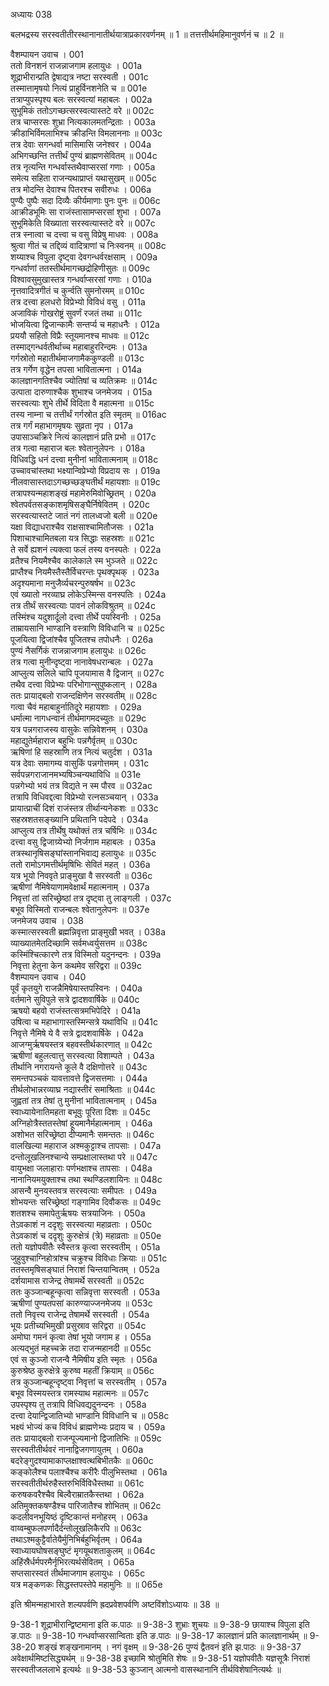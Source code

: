 अध्यायः 038

बलभद्रस्य सरस्वतीतीरस्थानानातीर्थयात्राप्रकारवर्णनम् ॥ 1 ॥ तत्तत्तीर्थमहिमानुवर्णनं च ॥ 2 ॥

वैशम्पायन उवाच ।	001  
ततो विनशनं राजन्नाजगाम हलायुधः ।	001a  
शूद्राभीरान्प्रति द्वेषाद्यत्र नष्टा सरस्वती ।	001c  
तस्मात्तामृषयो नित्यं प्राहुर्विनशनेति च ॥	001e  
तत्राप्युपस्पृश्य बलः सरस्वत्यां महाबलः ।	002a  
सुभूमिकं ततोऽगच्छत्सरस्वत्यास्तटे वरे ॥	002c  
तत्र चाप्सरसः शुभ्रा नित्यकालमतन्द्रिताः ।	003a  
क्रीडाभिर्विमलाभिश्च क्रीडन्ति विमलाननाः ॥	003c  
तत्र देवाः सगन्धर्वा मासिमासि जनेश्वर ।	004a  
अभिगच्छन्ति तत्तीर्थं पुण्यं ब्राह्मणसेवितम् ॥	004c  
तत्र नृत्यन्ति गन्धर्वास्तथैवाप्सरसां गणाः ।	005a  
समेत्य सहिता राजन्यथाप्राप्तं यथासुखम् ॥	005c  
तत्र मोदन्ति देवाश्च पितरश्च सवीरुधः ।	006a  
पुण्यैः पुष्पैः सदा दिव्यैः कीर्यमाणाः पुनः पुनः ॥	006c  
आक्रीडभूमिः सा राजंस्तासामप्सरसां शुभा ।	007a  
सुभूमिकेति विख्याता सरस्वत्यास्तटे वरे ॥	007c  
तत्र स्नात्वा च दत्त्वा च वसु विप्रेषु माधवः ।	008a  
श्रुत्वा गीतं च तद्दिव्यं वादित्राणां च निःस्वनम् ॥	008c  
शय्याश्च विपुला दृष्ट्वा देवगन्धर्वरक्षसाम् ।	009a  
गन्धर्वाणां ततस्तीर्थमागच्छद्रोहिणीसुतः ॥	009c  
विश्वावसुमुखास्तत्र गन्धर्वाप्सरसां गणाः ।	010a  
नृत्तवादित्रगीतं च कुर्न्वति सुमनोरमम् ॥	010c  
तत्र दत्त्वा हलधरो विप्रेभ्यो विविधं वसु ।	011a  
अजाविकं गोखरोष्ट्रं सुवर्णं रजतं तथा ॥	011c  
भोजयित्वा द्विजान्कामैः सन्तर्प्य च महाधनैः ।	012a  
प्रययौ सहितो विप्रैः स्तूयमानश्च माधवः ॥	012c  
तस्माद्गन्धर्वतीर्थाच्च महाबाहुररिन्दमः ।	013a  
गर्गस्रोतो महातीर्थमाजगामैककुण्डली ॥	013c  
तत्र गर्गेण वृद्धेन तपसा भावितात्मना ।	014a  
कालज्ञानगतिश्चैव ज्योतिषां च व्यतिक्रमः ॥	014c  
उत्पाता दारुणाश्चैक शुभाश्च जनमेजय ।	015a  
सरस्वत्याः शुभे तीर्थे विदिता वै महात्मना ॥	015c  
तस्य नाम्ना च तत्तीर्थं गर्गस्रोत इति स्मृतम् ॥	016ac  
तत्र गर्गं महाभागमृषयः सुव्रता नृप ।	017a  
उपासाञ्चक्रिरे नित्यं कालज्ञानं प्रति प्रभो ॥	017c  
तत्र गत्वा महाराज बलः श्वेतानुलेपनः ।	018a  
विधिवद्धि धनं दत्त्वा मुनीनां भावितात्मनाम् ॥	018c  
उच्चावचांस्तथा भक्ष्यान्विप्रेभ्यो विप्रदाय सः ।	019a  
नीलवासास्तदाऽगच्छच्छङ्घतीर्थं महायशाः ॥	019c  
तत्रापश्यन्महाशङ्खं महामेरुमिवोच्छ्रितम् ।	020a  
श्वेतपर्वतसङ्काशमृषिसङ्घैर्निषेवितम् ।	020c  
सरस्वत्यास्तटे जातं नगं तालध्वजो बली ॥	020e  
यक्षा विद्याधराश्चैव राक्षसाश्चामितौजसः ।	021a  
पिशाचाश्चामितबला यत्र सिद्धाः सहस्रशः ॥	021c  
ते सर्वे ह्यशनं त्यक्त्वा फलं तस्य वनस्पतेः ।	022a  
व्रतैश्च नियमैश्चैव कालेकाले स्म भुञ्जते ॥	022c  
प्राप्तैश्च नियमैस्तैस्तैर्विचरन्तः पृथक्पृथक् ।	023a  
अदृश्यमाना मनुजैर्व्यचरन्पुरुषर्षभ ॥	023c  
एवं ख्यातो नरव्याघ्र लोकेऽस्मिन्स वनस्पतिः ।	024a  
तत्र तीर्थं सरस्वत्याः पावनं लोकविश्रुतम् ॥	024c  
तस्मिंश्च यदुशार्दूलो दत्त्वा तीर्थे पयस्विनीः ।	025a  
ताम्रायसानि भाण्डानि वस्त्राणि विविधानि च ॥	025c  
पूजयित्वा द्विजांश्चैव पूजितश्च तपोधनैः ।	026a  
पुण्यं नैसर्गिकं राजन्नाजगाम हलायुधः ॥	026c  
तत्र गत्वा मुनीन्दृष्ट्वा नानावेषधरान्बलः ।	027a  
आप्लुत्य सलिले चापि पूजयामास वै द्विजान् ॥	027c  
तथैव दत्त्वा विप्रेभ्यः परिभोगान्सुपुष्कलान् ।	028a  
ततः प्रायाद्बलो राजन्दक्षिणेन सरस्वतीम् ॥	028c  
गत्वा चैवं महाबाहुर्नातिदूरे महायशाः ।	029a  
धर्मात्मा नागधन्वानं तीर्थमागमदच्युतः ॥	029c  
यत्र पन्नगराजस्य वासुकेः सन्निवेशनम् ।	030a  
महाद्युतेर्महाराज बहुभिः पन्नगैर्वृतम् ॥	030c  
ऋषिणां हि सहस्राणि तत्र नित्यं चतुर्दश ।	031a  
यत्र देवाः समागम्य वासुकिं पन्नगोत्तमम् ।	031c  
सर्वपन्नगराजानमभ्यषिञ्चन्यथाविधि ॥	031e  
पन्नगेभ्यो भयं तत्र विद्यते न स्म पौरव ॥	032ac  
तत्रापि विधिवद्दत्वा विप्रेभ्यो रत्नसञ्चयान् ।	033a  
प्रायात्प्राचीं दिशं राजंस्तत्र तीर्थान्यनेकशः ॥	033c  
सहस्रशतसङ्ख्यानि प्रथितानि पदेपदे ।	034a  
आप्लुत्य तत्र तीर्थेषु यथोक्तं तत्र चर्षिभिः ॥	034c  
दत्त्वा वसु द्विजाग्र्येभ्यो निर्जगाम महाबलः ।	035a  
तत्रस्थानृषिसङ्घांस्तानभिवाद्य हलायुधः ॥	035c  
ततो रामोऽगमत्तीर्थमृषिभिः सेवितं महत् ।	036a  
यत्र भूयो निववृते प्राङ्मुखा वै सरस्वती ॥	036c  
ऋषीणां नैमिषेयाणामवेक्षार्थं महात्मनाम् ।	037a  
निवृत्तां तां सरिच्छ्रेष्ठां तत्र दृष्ट्वा तु लाङ्गली ।	037c  
बभूव विस्मितो राजन्बलः श्वेतानुलेपनः ॥	037e  
जनमेजय उवाच ।	038  
कस्मात्सरस्वती ब्रह्मन्निवृत्ता प्राङ्मुखी भवत् ।	038a  
व्याख्यातमेतदिच्छामि सर्वमध्वर्युसत्तम ॥	038c  
कस्मिंश्चित्कारणे तत्र विस्मितो यदुनन्दनः ।	039a  
निवृत्ता हेतुना केन कथमेव सरिद्वरा ॥	039c  
वैशम्पायन उवाच ।	040  
पूर्वं कृतयुगे राजन्नैमिषेयास्तपस्विनः ।	040a  
वर्तमाने सुविपुले सत्रे द्वादशवार्षिके ॥	040c  
ऋषयो बहवो राजंस्तत्सत्रमभिपेदिरे ।	041a  
उषित्वा च महाभागास्तस्मिन्सत्रे यथाविधि ॥	041c  
निवृत्ते नैमिषे ये वै सत्रे द्वादशवार्षिके ।	042a  
आजग्मुर्ऋषयस्तत्र बहवस्तीर्थकारणात् ॥	042c  
ऋषीणां बहुलत्वात्तु सरस्वत्या विशाम्पते ।	043a  
तीर्थानि नगरायन्ते कूले वै दक्षिणोत्तरे ॥	043c  
समन्तपञ्चकं यावत्तावत्ते द्विजसत्तमाः ।	044a  
तीर्थलोभान्नरव्याघ्र नद्यास्तीरं समाश्रिताः ॥	044c  
जुह्वतां तत्र तेषां तु मुनीनां भावितात्मनाम् ।	045a  
स्वाध्यायेनातिमहता बभूवुः पूरिता दिशः ॥	045c  
अग्निहोत्रैस्ततस्तेषां हूयमानैर्महात्मनाम् ।	046a  
अशोभत सरिच्छ्रेष्ठा दीप्यमानैः समन्ततः ॥	046c  
वालखिल्या महाराज अश्मकुट्टाश्च तापसाः ।	047a  
दन्तोलूखलिनश्चान्ये सम्प्रक्षालास्तथा परे ॥	047c  
वायुभक्षा जलाहाराः पर्णभक्षाश्च तापसाः ।	048a  
नानानियमयुक्ताश्च तथा स्थण्डिलशायिनः ॥	048c  
आसन्वै मुनयस्तवत्र सरस्वत्याः समीपतः ।	049a  
शोभयन्तः सरिच्छ्रेष्ठां गङ्गामिव दिवौकसः ॥	049c  
शतशश्च समापेतुर्ऋषयः सत्रयाजिनः ।	050a  
तेऽवकाशं न ददृशुः सरस्वत्या महाव्रताः ।	050c  
तेऽवकाशं च ददृशुः कुरुक्षेत्रं (त्रे) महाव्रताः ॥	050e  
ततो यज्ञोपवीतैः स्वैस्तत्र कृत्वा सरस्वतीम् ।	051a  
जुहुवुश्चाग्निहोत्रांश्च चक्रुश्च विविधाः क्रियाः ॥	051c  
ततस्तमृषिसङ्घातं निराशं चिन्तयान्वितम् ।	052a  
दर्शयामास राजेन्द्र तेषामर्थे सरस्वती ॥	052c  
ततः कुञ्जान्बहून्कृत्वा सन्निवृत्ता सरस्वती ।	053a  
ऋषीणां पुण्यतपसां कारुण्याज्जनमेजय ॥	053c  
ततो निवृत्त्य राजेन्द्र तेषामर्थे सरस्वती ।	054a  
भूयः प्रतीच्यभिमुखी प्रसुस्राव सरिद्वरा ॥	054c  
अमोघा गमनं कृत्वा तेषां भूयो जगाम ह ।	055a  
अत्यद्भुतं महच्चक्रे तदा राजन्महानदी ॥	055c  
एवं स कुञ्जो राजन्वै नैमिषीय इति स्मृतः ।	056a  
कुरुश्रेष्ठ कुरुक्षेत्रे कुरुष्व महतीं क्रियाम् ॥	056c  
तत्र कुञ्जान्बहून्दृष्ट्वा निवृत्तां च सरस्वतीम् ।	057a  
बभूव विस्मयस्तत्र रामस्याथ महात्मनः ॥	057c  
उपस्पृश्य तु तत्रापि विधिवद्यदुनन्दनः ।	058a  
दत्त्वा देयान्द्विजातिभ्यो भाण्डानि विविधानि च ॥	058c  
भक्ष्यं भोज्यं कच विविधं ब्राह्मणेभ्यः प्रदाय च ।	059a  
ततः प्रायाद्बलो राजन्पूज्यमानो द्विजातिभिः ॥	059c  
सरस्वतीतीर्थवरं नानाद्विजगणायुतम् ।	060a  
बदरेङ्गुदश्यामाकाप्लक्षाश्वत्थबिभीतकैः ॥	060c  
कङ्कोलैश्च पलाश्चैश्च करीरैः पीलुभिस्तथा ।	061a  
सरस्वतीतीर्थरुहैस्तरुभिर्विविधैस्तथा ॥	061c  
करुषकवरैश्चैव बिल्वैराम्रातकैस्तथा ।	062a  
अतिमुक्तकषण्डैश्च पारिजातैश्च शोभितम् ॥	062c  
कदलीवनभूयिष्ठं दृष्टिकान्तं मनोहरम् ।	063a  
वाय्वम्बुफलपर्णादैर्दन्तोलूखलिकैरपि ॥	063c  
तथाऽश्मकुट्टैर्वातेयैर्मुनिभिर्बहुभिर्वृतम् ।	064a  
स्वाध्यायघोषसङ्घुष्टं मृगयूथशताकुलम् ॥	064c  
अहिंस्रैर्धर्मपरमैर्नृभिरत्यर्थसेवितम् ।	065a  
सप्तसारस्वतं तीर्थमाजगाम हलायुधः ।	065c  
यत्र मङ्कणकः सिद्धस्तपस्तेपे महामुनिः ॥ ॥	065e  

इति श्रीमन्महाभारते शल्यपर्वणि ह्रदप्रवेशपर्वणि अष्टविंशोऽध्यायः ॥ 38 ॥

9-38-1 शूद्राभीरान्द्विष्टमाना इति क.पाठः ॥ 9-38-3 शुभ्राः शुचयः ॥ 9-38-9 छायाश्च विपुला इति ङ.पाठः ॥ 9-38-10 गन्धर्वाप्सरसान्विताः इति ङ.पाठः ॥ 9-38-17 कालज्ञानं प्रति कालज्ञानार्थम् ॥ 9-38-20 शङ्खं शङ्खनामानम् । नगं वृक्षम् ॥ 9-38-26 पुण्यं द्वैतवनं इति झ.पाठः ॥ 9-38-37 अवेक्षार्थमिष्टसिद्ध्यर्थम् ॥ 9-38-38 इच्छामि श्रोतुमिति शेषः ॥ 9-38-51 यज्ञोपवीतैः यज्ञसूत्रैः निराशं सरस्वतीजललाभे इत्यर्थः ॥ 9-38-53 कुञ्जान् आत्मनो वासस्थानानि तीर्थविशेषानित्यर्थः ॥
